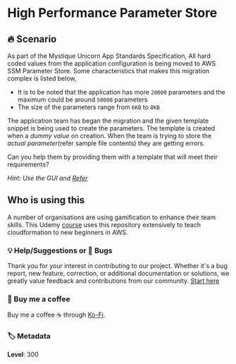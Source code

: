 # High Performance Parameter Store

## 🔥 Scenario

As part of the Mystique Unicorn App Standards Specification, All hard coded values from the application configuration is being moved
to AWS SSM Parameter Store. Some characteristics that makes this migration complex is listed below,

- It is to be noted that the application has more `20000` parameters and the maximum could be around `50000` parameters
- The size of the parameters range from `6KB` to `8KB`

The application team has began the migration and the given template snippet is being used to create the parameters. The template is created when a _dummy value_ on creation. When the team is trying to store the _actual parameter_(refer sample file contents) they are getting errors.

Can you help them by providing them with a template that will meet their requirements?

<cite>Hint: Use the GUI and [Refer][1]</cite>

## Who is using this

A number of organisations are using gamification to enhance their team skills. This Udemy [course][100] uses this repository extensively to teach cloudformation to new beginners in AWS.

### 💡 Help/Suggestions or 🐛 Bugs

Thank you for your interest in contributing to our project. Whether it's a bug report, new feature, correction, or additional documentation or solutions, we greatly value feedback and contributions from our community. [Start here][200]

### 👋 Buy me a coffee

Buy me a coffee ☕ through [Ko-Fi](https://ko-fi.com/miztiik).

### 🏷️ Metadata

**Level**: 300

[1]: https://docs.aws.amazon.com/systems-manager/latest/userguide/parameter-store-advanced-parameters.html

[100]: https://www.udemy.com/course/aws-cloud-development-kit-from-beginner-to-professional/?referralCode=E15D7FB64E417C547579

[200]: https://github.com/miztiik/cfn-challenges/issues
